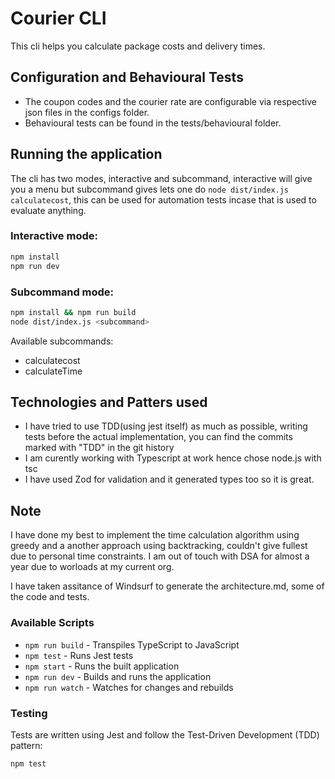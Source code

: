 # Courier CLI

This cli helps you calculate package costs and delivery times.

## Configuration and Behavioural Tests

- The coupon codes and the courier rate are configurable via respective json files in the configs folder.
- Behavioural tests can be found in the tests/behavioural folder.

## Running the application

The cli has two modes, interactive and subcommand, interactive will give you a menu but subcommand gives lets one do `node dist/index.js calculatecost`, this can be used for automation tests incase that is used to evaluate anything.

### Interactive mode:

```bash
npm install
npm run dev
```

### Subcommand mode:

```bash
npm install && npm run build
node dist/index.js <subcommand>
```

Available subcommands:

- calculatecost
- calculateTime

## Technologies and Patters used

- I have tried to use TDD(using jest itself) as much as possible, writing tests before the actual implementation, you can find the commits marked with "TDD" in the git history
- I am curently working with Typescript at work hence chose node.js with tsc
- I have used Zod for validation and it generated types too so it is great.

## Note

I have done my best to implement the time calculation algorithm using greedy and a another approach using backtracking, couldn't give fullest due to personal time constraints. I am out of touch with DSA for almost a year due to worloads at my current org.

I have taken assitance of Windsurf to generate the architecture.md, some of the code and tests.

### Available Scripts

- `npm run build` - Transpiles TypeScript to JavaScript
- `npm test` - Runs Jest tests
- `npm start` - Runs the built application
- `npm run dev` - Builds and runs the application
- `npm run watch` - Watches for changes and rebuilds

### Testing

Tests are written using Jest and follow the Test-Driven Development (TDD) pattern:

```bash
npm test
```
